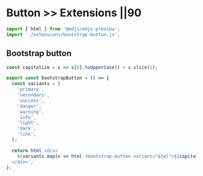 # Button >> Extensions ||90

```js script
import { html } from '@mdjs/mdjs-preview';
import './extensions/bootstrap-button.js';
```

## Bootstrap button

```js preview-story
const capitalize = s => s[0].toUpperCase() + s.slice(1);

export const bootstrapButton = () => {
  const variants = [
    'primary',
    'secondary',
    'success',
    'danger',
    'warning',
    'info',
    'light',
    'dark',
    'link',
  ];

  return html`<div>
    ${variants.map(v => html`<bootstrap-button variant="${v}">${capitalize(v)}</bootstrap-button>`)}
  </div>`;
};
```
